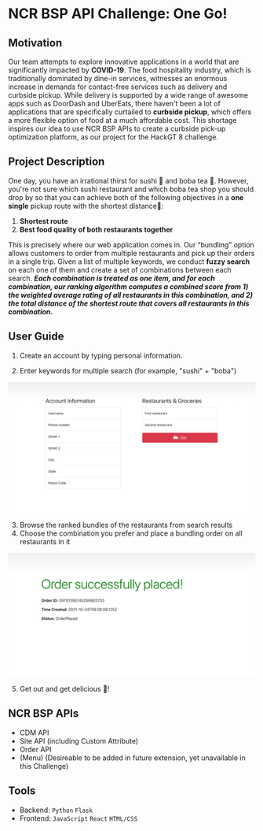 # NCR BSP API Challenge: One Go!

## Motivation
Our team attempts to explore innovative applications in a world that are significantly impacted by **COVID-19**. The food hospitality industry, which is traditionally dominated by dine-in services, witnesses an enormous increase in demands for contact-free services such as delivery and curbside pickup. While delivery is supported by a wide range of awesome apps such as DoorDash and UberEats, there haven't been a lot of applications that are specifically curtailed to **curbside pickup**, which offers a more flexible option of food at a much affordable cost. This shortage inspires our idea to use NCR BSP APIs to create a curbside pick-up optimization platform, as our project for the HackGT 8 challenge.

## Project Description
One day, you have an irrational thirst for sushi :sushi: and boba tea :bubble_tea:. However, you're not sure which sushi restaurant and which boba tea shop you should drop by so that you can achieve both of the following objectives in a **one single** pickup route with the shortest distance:car::
1. **Shortest route**
2. **Best food quality of both restaurants together**

This is precisely where our web application comes in. Our “bundling” option allows customers to order from multiple restaurants and pick up their orders in a single trip. Given a list of multiple keywords, we conduct **fuzzy search** on each one of them and create a set of combinations between each search. **_Each combination is treated as one item, and for each combination, our ranking algorithm computes a combined score from 1) the weighted average rating of all restaurants in this combination, and 2) the total distance of the shortest route that covers all restaurants in this combination._**

## User Guide
1. Create an account by typing personal information.

2. Enter keywords for multiple search (for example, "sushi" + "boba")

<img src="https://github.com/charlie-nik/hackgt/blob/main/images/start.png?raw=true" width=800>

3. Browse the ranked bundles of the restaurants from search results
4. Choose the combination you prefer and place a bundling order on all restaurants in it

<img src="https://github.com/charlie-nik/hackgt/blob/main/images/order.png?raw=true" width=800>

5. Get out and get delicious :car:!

## NCR BSP APIs
* CDM API
* Site API (including Custom Attribute)
* Order API
* (Menu) (Desireable to be added in future extension, yet unavailable in this Challenge)

## Tools
* Backend: ```Python``` ```Flask```
* Frontend: ```JavaScript``` ```React``` ```HTML/CSS```

